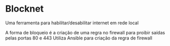 # Blocknet
Uma ferramenta para habilitar/desabilitar internet em rede local

A forma de bloqueio é a criação de uma regra no firewall para proibir saídas pelas portas 80 e 443
Utiliza Ansible para criação da regra de firewall
